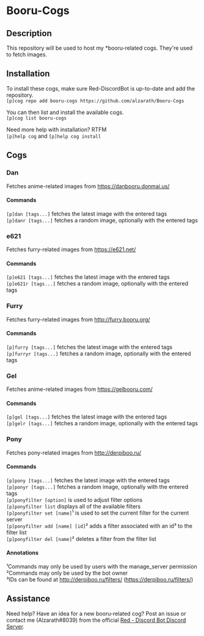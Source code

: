# Booru-Cogs

## Description
This repository will be used to host my *booru-related cogs. They're used to fetch images.

## Installation
To install these cogs, make sure Red-DiscordBot is up-to-date and add the repository.  
`[p]cog repo add booru-cogs https://github.com/alzarath/Booru-Cogs`

You can then list and install the available cogs.  
`[p]cog list booru-cogs`

Need more help with installation? RTFM  
`[p]help cog` and `[p]help cog install`

## Cogs
### Dan
Fetches anime-related images from https://danbooru.donmai.us/

#### Commands
`[p]dan [tags...]` fetches the latest image with the entered tags  
`[p]danr [tags...]` fetches a random image, optionally with the entered tags  

### e621
Fetches furry-related images from https://e621.net/

#### Commands
`[p]e621 [tags...]` fetches the latest image with the entered tags  
`[p]e621r [tags...]` fetches a random image, optionally with the entered tags  

### Furry
Fetches furry-related images from http://furry.booru.org/

#### Commands
`[p]furry [tags...]` fetches the latest image with the entered tags  
`[p]furryr [tags...]` fetches a random image, optionally with the entered tags  

### Gel
Fetches anime-related images from https://gelbooru.com/

#### Commands
`[p]gel [tags...]` fetches the latest image with the entered tags  
`[p]gelr [tags...]` fetches a random image, optionally with the entered tags  

### Pony
Fetches pony-related images from http://derpiboo.ru/

#### Commands
`[p]pony [tags...]` fetches the latest image with the entered tags  
`[p]ponyr [tags...]` fetches a random image, optionally with the entered tags  
`[p]ponyfilter [option]` is used to adjust filter options  
`[p]ponyfilter list` displays all of the available filters  
`[p]ponyfilter set [name]`¹ is used to set the current filter for the current server  
`[p]ponyfilter add [name] [id]`² adds a filter associated with an id³ to the filter list  
`[p]ponyfilter del [name]`² deletes a filter from the filter list

#### Annotations
¹Commands may only be used by users with the manage_server permission  
²Commands may only be used by the bot owner  
³IDs can be found at http://derpiboo.ru/filters/ (https://derpiboo.ru/filters/<ID Number>)

## Assistance
Need help? Have an idea for a new booru-related cog? Post an issue or contact me (Alzarath#8039) from the official [Red - Discord Bot Discord Server](https://discord.gg/0k4npTwMvTpv9wrh).
